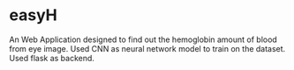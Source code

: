 # easyH

An Web Application designed to find out the hemoglobin amount of blood from eye image.
Used CNN as neural network model to train on the dataset.
Used flask as backend.
